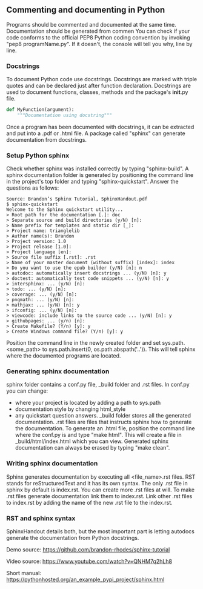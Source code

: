 ## Commenting and documenting in Python

Programs should be commented and documented at the same time. Documentation should be generated from commen
You can check if your code conforms to the official PEP8 Python coding convention by invoking
"pep8 programName.py". If it doesn't, the console will tell you why, line by line.

### Docstrings

To document Python code use docstrings. Docstrings are marked with triple quotes and can be declared just
after function declaration. Docstrings are used to document functions, classes, methods and the package's
__init__.py file.

```python
def MyFunction(argument):
    """Documentation using docstring"""
```

Once a program has been documented with docstrings, it can be extracted and put into a .pdf or .html file.
A package called "sphinx" can generate documentation from docstrings.

### Setup Python sphinx

Check whether sphinx was installed correctly by typing "sphinx-build".
A sphinx documentation folder is generated by positioning the command line in the project's top folder and
typing "sphinx-quickstart". Answer the questions as follows:

```
Source: Brandon’s Sphinx Tutorial, SphinxHandout.pdf
$ sphinx-quickstart
Welcome to the Sphinx quickstart utility...
> Root path for the documentation [.]: doc
> Separate source and build directories (y/N) [n]:
> Name prefix for templates and static dir [_]:
> Project name: trianglelib
> Author name(s): Brandon
> Project version: 1.0
> Project release [1.0]:
> Project language [en]:
> Source file suffix [.rst]: .rst
> Name of your master document (without suffix) [index]: index
> Do you want to use the epub builder (y/N) [n]: n
> autodoc: automatically insert docstrings ... (y/N) [n]: y
> doctest: automatically test code snippets ... (y/N) [n]: y
> intersphinx: ... (y/N) [n]:
> todo: ... (y/N) [n]:
> coverage: ... (y/N) [n]:
> pngmath: ... (y/N) [n]:
> mathjax: ... (y/N) [n]: y
> ifconfig: ... (y/N) [n]:
> viewcode: include links to the source code ... (y/N) [n]: y
> githubpages: ... (y/n) [n]:
> Create Makefile? (Y/n) [y]: y
> Create Windows command file? (Y/n) [y]: y
```

Position the command line in the newly created folder and set sys.path.<some_path> to
sys.path.insert(0, os.path.abspath('..')). This will tell sphinx where the documented programs are located.

### Generating sphinx documentation

sphinx folder contains a conf.py file, _build folder and .rst files. In conf.py you can change:
- where your project is located by adding a path to sys.path
- documentation style by changing html_style
- any quickstart question answers.
_build folder stores all the generated documentation. .rst files are files that instructs sphinx how to
generate the documentation.
To generate an .html file, position the command line where the conf.py is and type "make html". This will
create a file in _build/html/index.html which you can view.
Generated sphinx documentation can always be erased by typing "make clean".

### Writing sphinx documentation

Sphinx generates documentation by executing all <file_name>.rst files. RST stands for reStructuredText and
it has its own syntax. The only .rst file in sphinx by default is index.rst. You can create more .rst files
at will. To make .rst files generate documentation link them to index.rst.
Link other .rst files to index.rst by adding the name of the new .rst file to the index.rst.

### RST and sphinx syntax

SphinxHandout details both, but the most important part is letting autodocs generate the documentation
from Python docstrings.

Demo source: 
https://github.com/brandon-rhodes/sphinx-tutorial

Video source:
https://www.youtube.com/watch?v=QNHM7q2hLh8

Short manual:
https://pythonhosted.org/an_example_pypi_project/sphinx.html
